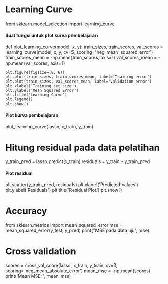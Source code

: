 # Learning Curve
from sklearn.model_selection import learning_curve

#### Buat fungsi untuk plot kurva pembelajaran
def plot_learning_curve(model, x, y):
    train_sizes, train_scores, val_scores = learning_curve(model, x, y, cv=5,
                                                           scoring='neg_mean_squared_error')
    train_scores_mean = -np.mean(train_scores, axis=1)
    val_scores_mean = -np.mean(val_scores, axis=1)
    
    plt.figure(figsize=(8, 6))
    plt.plot(train_sizes, train_scores_mean, label='Training error')
    plt.plot(train_sizes, val_scores_mean, label='Validation error')
    plt.xlabel('Training set size')
    plt.ylabel('Mean Squared Error')
    plt.title('Learning Curve')
    plt.legend()
    plt.show()

#### Plot kurva pembelajaran
plot_learning_curve(lasso, x_train, y_train)

# Hitung residual pada data pelatihan
y_train_pred = lasso.predict(x_train)
residuals = y_train - y_train_pred

#### Plot residual
plt.scatter(y_train_pred, residuals)
plt.xlabel('Predicted values')
plt.ylabel('Residuals')
plt.title('Residual Plot')
plt.show()

# Accuracy
from sklearn.metrics import mean_squared_error
mse = mean_squared_error(y_test, y_pred)
print("MSE pada data uji:", mse)

# Cross validation
scores = cross_val_score(lasso, x_train, y_train, cv=3, scoring='neg_mean_absolute_error')
mean_mse = -np.mean(scores)
print('Mean MSE: ', mean_mse)